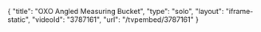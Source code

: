 {
    "title": "OXO Angled Measuring Bucket",
    "type": "solo",
    "layout": "iframe-static",
    "videoId": "3787161",
    "url": "\/tvpembed\/3787161"
}